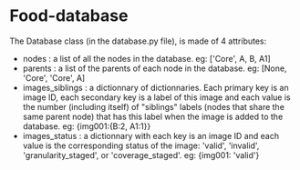 # Food-database

The Database class (in the database.py file), is made of 4 attributes:
  - nodes : a list of all the nodes in the database. eg: ['Core', A, B, A1]
  - parents : a list of the parents of each node in the database. eg: [None, 'Core', 'Core', A]
  - images_siblings : a dictionnary of dictionnaries. Each primary key is an image ID, each secondary key is a label of this image and each value is the number (including itself) of "siblings" labels (nodes that share the same parent node) that has this label when the image is added to the database. eg: {img001:{B:2, A1:1}}
  - images_status : a dictionnary with each key is an image ID and each value is the corresponding status of the image: 'valid', 'invalid', 'granularity_staged', or 'coverage_staged'. eg: {img001: 'valid'}
